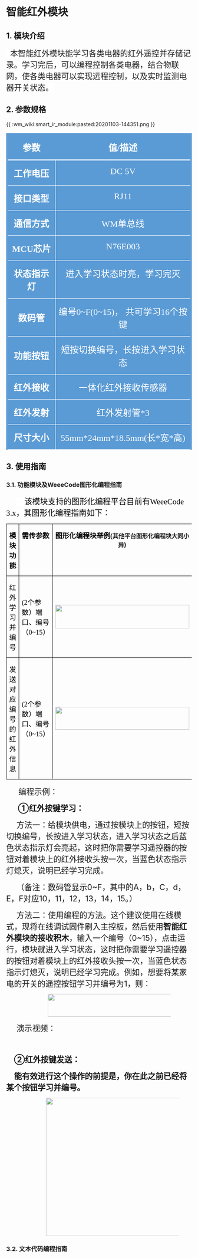 # 智能红外模块

## 1. 模块介绍

<html><body>

<p class=MsoTitle align=left style='text-align:left'><span lang=EN-US
style='font-size:16.0pt;font-family:宋体;color:#222222;background:white'>&nbsp; </span><span
style='font-size:16.0pt;font-family:宋体;color:#222222;background:white'>本智能红外模块能学习各类电器的红外遥控并存储记录。学习完后，可以编程控制各类电器，结合物联网，使各类电器可以实现远程控制，以及实时监测电器开关状态。</span></p>
</body></html>

## 2. 参数规格

{{ :wm_wiki:smart_ir_module:pasted:20201103-144351.png }}

<html><body>

<div align=center>

<table class=MsoNormalTable border=0 cellspacing=0 cellpadding=0
 style='border-collapse:collapse'>
 <tr>
  <td width=238 valign=top style='width:178.5pt;border-top:solid #5B9BD5 3.0pt;
  border-left:solid #5B9BD5 3.0pt;border-bottom:solid white 2.25pt;border-right:
  none;background:#5B9BD5;padding:0cm 5.4pt 0cm 5.4pt'>
  <p class=MsoNormal align=center style='text-align:center'><b><span
  style='font-size:18.0pt;font-family:宋体;color:white'>参数</span></b></p>
  </td>
  <td width=552 valign=top style='width:414.0pt;border-top:solid #5B9BD5 3.0pt;
  border-left:none;border-bottom:solid white 2.25pt;border-right:solid #5B9BD5 3.0pt;
  background:#5B9BD5;padding:0cm 5.4pt 0cm 5.4pt'>
  <p class=MsoNormal align=center style='text-align:center'><b><span
  style='font-size:18.0pt;font-family:宋体;color:white'>值<span lang=EN-US>/</span>描述</span></b></p>
  </td>
 </tr>
 <tr>
  <td width=238 valign=top style='width:178.5pt;border-top:none;border-left:
  solid #5B9BD5 3.0pt;border-bottom:solid white 1.0pt;border-right:solid white 1.0pt;
  background:#5B9BD5;padding:0cm 5.4pt 0cm 5.4pt'>
  <p class=MsoNormal align=center style='text-align:center'><b><span
  style='font-size:18.0pt;font-family:宋体;color:white'>工作电压</span></b></p>
  </td>
  <td width=552 valign=top style='width:414.0pt;border-top:none;border-left:
  none;border-bottom:solid white 1.0pt;border-right:solid #5B9BD5 3.0pt;
  background:#5B9BD5;padding:0cm 5.4pt 0cm 5.4pt'>
  <p class=MsoNormal align=center style='text-align:center'><span lang=EN-US
  style='font-size:18.0pt;font-family:宋体;color:white'>DC 5V</span></p>
  </td>
 </tr>
 <tr>
  <td width=238 valign=top style='width:178.5pt;border-top:none;border-left:
  solid #5B9BD5 3.0pt;border-bottom:none;border-right:solid white 1.0pt;
  background:#5B9BD5;padding:0cm 5.4pt 0cm 5.4pt'>
  <p class=MsoNormal align=center style='text-align:center'><b><span
  style='font-size:18.0pt;font-family:宋体;color:white'>接口类型</span></b></p>
  </td>
  <td width=552 valign=top style='width:414.0pt;border:none;border-right:solid #5B9BD5 3.0pt;
  background:#5B9BD5;padding:0cm 5.4pt 0cm 5.4pt'>
  <p class=MsoNormal align=center style='text-align:center'><span lang=EN-US
  style='font-size:18.0pt;font-family:宋体;color:white'>RJ11</span></p>
  </td>
 </tr>
 <tr>
  <td width=238 valign=top style='width:178.5pt;border:solid white 1.0pt;
  border-left:solid #5B9BD5 3.0pt;background:#5B9BD5;padding:0cm 5.4pt 0cm 5.4pt'>
  <p class=MsoNormal align=center style='text-align:center'><b><span
  style='font-size:18.0pt;font-family:宋体;color:white'>通信方式</span></b></p>
  </td>
  <td width=552 valign=top style='width:414.0pt;border-top:solid white 1.0pt;
  border-left:none;border-bottom:solid white 1.0pt;border-right:solid #5B9BD5 3.0pt;
  background:#5B9BD5;padding:0cm 5.4pt 0cm 5.4pt'>
  <p class=MsoNormal align=center style='text-align:center'><span lang=EN-US
  style='font-size:18.0pt;font-family:宋体;color:white'>WM</span><span
  style='font-size:18.0pt;font-family:宋体;color:white'>单总线</span></p>
  </td>
 </tr>
 <tr>
  <td width=238 valign=top style='width:178.5pt;border-top:none;border-left:
  solid #5B9BD5 3.0pt;border-bottom:none;border-right:solid white 1.0pt;
  background:#5B9BD5;padding:0cm 5.4pt 0cm 5.4pt'>
  <p class=MsoNormal align=center style='text-align:center'><b><span
  lang=EN-US style='font-size:18.0pt;font-family:宋体;color:white'>MCU</span></b><b><span
  style='font-size:18.0pt;font-family:宋体;color:white'>芯片</span></b></p>
  </td>
  <td width=552 valign=top style='width:414.0pt;border:none;border-right:solid #5B9BD5 3.0pt;
  background:#5B9BD5;padding:0cm 5.4pt 0cm 5.4pt'>
  <p class=MsoNormal align=center style='text-align:center'><span lang=EN-US
  style='font-size:18.0pt;font-family:宋体;color:white'>N76E003</span></p>
  </td>
 </tr>
 <tr>
  <td width=238 style='width:178.5pt;border:solid white 1.0pt;border-left:solid #5B9BD5 3.0pt;
  background:#5B9BD5;padding:0cm 5.4pt 0cm 5.4pt'>
  <p class=MsoNormal align=center style='text-align:center'><b><span
  style='font-size:18.0pt;font-family:宋体;color:white'>状态指示灯</span></b></p>
  </td>
  <td width=552 valign=top style='width:414.0pt;border-top:solid white 1.0pt;
  border-left:none;border-bottom:solid white 1.0pt;border-right:solid #5B9BD5 3.0pt;
  background:#5B9BD5;padding:0cm 5.4pt 0cm 5.4pt'>
  <p class=MsoNormal align=center style='text-align:center'><span
  style='font-size:18.0pt;font-family:宋体;color:white'>进入学习状态时亮，学习完灭</span></p>
  </td>
 </tr>
 <tr>
  <td width=238 style='width:178.5pt;border-top:none;border-left:solid #5B9BD5 3.0pt;
  border-bottom:solid white 1.0pt;border-right:solid white 1.0pt;background:
  #5B9BD5;padding:0cm 5.4pt 0cm 5.4pt'>
  <p class=MsoNormal align=center style='text-align:center'><b><span
  style='font-size:18.0pt;font-family:宋体;color:white'>数码管</span></b></p>
  </td>
  <td width=552 valign=top style='width:414.0pt;border-top:none;border-left:
  none;border-bottom:solid white 1.0pt;border-right:solid #5B9BD5 3.0pt;
  background:#5B9BD5;padding:0cm 5.4pt 0cm 5.4pt'>
  <p class=MsoNormal align=center style='text-align:center'><span
  style='font-size:18.0pt;font-family:宋体;color:white'>编号<span lang=EN-US>0~F(0~15)</span>，
  <span lang=EN-US></span>共可学习<span lang=EN-US>16</span>个按键</span></p>
  </td>
 </tr>
 <tr>
  <td width=238 style='width:178.5pt;border-top:none;border-left:solid #5B9BD5 3.0pt;
  border-bottom:solid white 1.0pt;border-right:solid white 1.0pt;background:
  #5B9BD5;padding:0cm 5.4pt 0cm 5.4pt'>
  <p class=MsoNormal align=center style='text-align:center'><b><span
  style='font-size:18.0pt;font-family:宋体;color:white'>功能按钮</span></b></p>
  </td>
  <td width=552 valign=top style='width:414.0pt;border-top:none;border-left:
  none;border-bottom:solid white 1.0pt;border-right:solid #5B9BD5 3.0pt;
  background:#5B9BD5;padding:0cm 5.4pt 0cm 5.4pt'>
  <p class=MsoNormal align=center style='text-align:center'><span
  style='font-size:18.0pt;font-family:宋体;color:white'>短按切换编号，长按进入学习状态</span></p>
  </td>
 </tr>
 <tr>
  <td width=238 style='width:178.5pt;border-top:none;border-left:solid #5B9BD5 3.0pt;
  border-bottom:solid white 1.0pt;border-right:solid white 1.0pt;background:
  #5B9BD5;padding:0cm 5.4pt 0cm 5.4pt'>
  <p class=MsoNormal align=center style='text-align:center'><b><span
  style='font-size:18.0pt;font-family:宋体;color:white'>红外接收</span></b></p>
  </td>
  <td width=552 valign=top style='width:414.0pt;border-top:none;border-left:
  none;border-bottom:solid white 1.0pt;border-right:solid #5B9BD5 3.0pt;
  background:#5B9BD5;padding:0cm 5.4pt 0cm 5.4pt'>
  <p class=MsoNormal align=center style='text-align:center'><span
  style='font-size:18.0pt;font-family:宋体;color:white'>一体化红外接收传感器</span></p>
  </td>
 </tr>
 <tr>
  <td width=238 style='width:178.5pt;border-top:none;border-left:solid #5B9BD5 3.0pt;
  border-bottom:solid white 1.0pt;border-right:solid white 1.0pt;background:
  #5B9BD5;padding:0cm 5.4pt 0cm 5.4pt'>
  <p class=MsoNormal align=center style='text-align:center'><b><span
  style='font-size:18.0pt;font-family:宋体;color:white'>红外发射</span></b></p>
  </td>
  <td width=552 valign=top style='width:414.0pt;border-top:none;border-left:
  none;border-bottom:solid white 1.0pt;border-right:solid #5B9BD5 3.0pt;
  background:#5B9BD5;padding:0cm 5.4pt 0cm 5.4pt'>
  <p class=MsoNormal align=center style='text-align:center'><span
  style='font-size:18.0pt;font-family:宋体;color:white'>红外发射管<span lang=EN-US>*3</span></span></p>
  </td>
 </tr>
 <tr>
  <td width=238 valign=top style='width:178.5pt;border-top:none;border-left:
  solid #5B9BD5 3.0pt;border-bottom:solid white 1.0pt;border-right:solid white 1.0pt;
  background:#5B9BD5;padding:0cm 5.4pt 0cm 5.4pt'>
  <p class=MsoNormal align=center style='text-align:center'><b><span
  style='font-size:18.0pt;font-family:宋体;color:white'>尺寸大小</span></b></p>
  </td>
  <td width=552 valign=top style='width:414.0pt;border-top:none;border-left:
  none;border-bottom:solid white 1.0pt;border-right:solid #5B9BD5 3.0pt;
  background:#5B9BD5;padding:0cm 5.4pt 0cm 5.4pt'>
  <p class=MsoNormal align=center style='text-align:center'><span lang=EN-US
  style='font-size:18.0pt;font-family:宋体;color:white'>55mm*24mm*18.5mm(</span><span
  style='font-size:18.0pt;font-family:宋体;color:white'>长<span lang=EN-US>*</span>宽<span
  lang=EN-US>*</span>高<span lang=EN-US>)</span></span></p>
  </td>
 </tr>
</table>

</div>
</body></html>

## 3. 使用指南

### 3.1. 功能模块及WeeeCode图形化编程指南

<html><body>
<p class=MsoNormal style='text-indent:21.0pt'><span lang=EN-US
style='font-size:16.0pt;font-family:华文楷体;color:#222222;background:white'>&nbsp;&nbsp;&nbsp;
</span><span style='font-size:16.0pt;font-family:宋体;color:black;background:
white'>该模块支持的图形化编程平台目前有<span lang=EN-US>WeeeCode 3.x</span>，其图形化编程指南如下：</span></p>

<div align=center>

<table class=MsoNormalTable border=0 cellspacing=0 cellpadding=0
 style='border-collapse:collapse'>
 <tr>
  <td width=257 valign=top style='width:193.1pt;border:solid windowtext 1.0pt;
  padding:0cm 5.4pt 0cm 5.4pt'>
  <p class=MsoNormal align=center style='text-align:center'><b><span
  style='font-size:14.0pt;font-family:华文楷体;color:black;background:white'>模块功能</span></b></p>
  </td>
  <td width=222 valign=top style='width:166.5pt;border:solid windowtext 1.0pt;
  border-left:none;padding:0cm 5.4pt 0cm 5.4pt'>
  <p class=MsoNormal align=center style='text-align:center'><b><span
  style='font-size:14.0pt;font-family:华文楷体;color:black;background:white'>需传参数</span></b></p>
  </td>
  <td width=708 valign=top style='width:531.3pt;border:solid windowtext 1.0pt;
  border-left:none;padding:0cm 5.4pt 0cm 5.4pt'>
  <p class=MsoNormal align=center style='text-align:center'><b><span
  style='font-size:14.0pt;font-family:华文楷体;color:black;background:white'>图形化编程块举例<span
  lang=EN-US>(</span></span>其他平台图形化编程块大同小异<span lang=EN-US>)</span></b></p>
  </td>
 </tr>
 <tr style='height:79.55pt'>
  <td width=257 style='width:193.1pt;border:solid windowtext 1.0pt;border-top:
  none;padding:0cm 5.4pt 0cm 5.4pt;height:79.55pt'>
  <p class=MsoNormal align=center style='text-align:center'><span
  style='font-size:14.0pt;font-family:华文楷体;color:black;background:white'>红外学习并编号</span></p>
  </td>
  <td width=222 style='width:166.5pt;border-top:none;border-left:none;
  border-bottom:solid windowtext 1.0pt;border-right:solid windowtext 1.0pt;
  padding:0cm 5.4pt 0cm 5.4pt;height:79.55pt'>
  <p class=MsoNormal><span lang=EN-US style='font-size:14.0pt;font-family:华文楷体;
  color:black;background:white'>(2</span><span style='font-size:14.0pt;
  font-family:华文楷体;color:black;background:white'>个参数）端口、编号（<span lang=EN-US>0~15</span>）</span></p>
  </td>
  <td width=708 style='width:531.3pt;border-top:none;border-left:none;
  border-bottom:solid windowtext 1.0pt;border-right:solid windowtext 1.0pt;
  padding:0cm 5.4pt 0cm 5.4pt;height:79.55pt'>
  <p class=MsoNormal align=center style='text-align:center'><span lang=EN-US><img
  width=364 height=64
  src="https://www.weeemake.com.cn/wiki/lib/exe/fetch.php?media=wm_wiki:smart_ir_module:pasted:20201103-145132.png"></span></p>
  </td>
 </tr>
 <tr style='height:79.55pt'>
  <td width=257 style='width:193.1pt;border:solid windowtext 1.0pt;border-top:
  none;padding:0cm 5.4pt 0cm 5.4pt;height:79.55pt'>
  <p class=MsoNormal align=center style='text-align:center'><span
  style='font-size:14.0pt;font-family:华文楷体;color:black;background:white'>发送对应编号的红外信息</span></p>
  </td>
  <td width=222 style='width:166.5pt;border-top:none;border-left:none;
  border-bottom:solid windowtext 1.0pt;border-right:solid windowtext 1.0pt;
  padding:0cm 5.4pt 0cm 5.4pt;height:79.55pt'>
  <p class=MsoNormal><span lang=EN-US style='font-size:14.0pt;font-family:华文楷体;
  color:black;background:white'>(2</span><span style='font-size:14.0pt;
  font-family:华文楷体;color:black;background:white'>个参数）端口、编号（<span lang=EN-US>0~15</span>）</span></p>
  </td>
  <td width=708 style='width:531.3pt;border-top:none;border-left:none;
  border-bottom:solid windowtext 1.0pt;border-right:solid windowtext 1.0pt;
  padding:0cm 5.4pt 0cm 5.4pt;height:79.55pt'>
  <p class=MsoNormal align=center style='text-align:center'><span lang=EN-US><img
  width=364 height=62
  src="https://www.weeemake.com.cn/wiki/lib/exe/fetch.php?media=wm_wiki:smart_ir_module:pasted:20201103-145138.png"></span></p>
  </td>
 </tr>
</table>

</div>

<p class=MsoNormal style='text-indent:21.0pt'><span lang=EN-US
style='font-size:16.0pt;font-family:华文楷体;color:white'>&nbsp;</span><span
style='font-size:16.0pt;font-family:宋体'>编程示例：</span><span lang=EN-US>&nbsp;</span></p>

<p class=MsoNormal style='margin-left:24.0pt'><b><span style='font-size:16.0pt'>①</span></b><b><span style='font-size:16.0pt'>红外按键学习：</span></b></p>

<p class=MsoNormal style='text-indent:21.0pt'><span style='font-size:16.0pt'>方法一：给模块供电，通过按模块上的按钮，短按切换编号，长按进入学习状态，进入学习状态之后蓝色状态指示灯会亮起，这时把你需要学习遥控器的按钮对着模块上的红外接收头按一次，当蓝色状态指示灯熄灭，说明已经学习完成。</span></p>

<p class=MsoNormal style='text-indent:21.0pt'><span style='font-size:16.0pt'>（备注：数码管显示<span
lang=EN-US>0~F</span>，其中的<span lang=EN-US>A</span>，<span lang=EN-US>b</span>，<span
lang=EN-US>C</span>，<span lang=EN-US>d</span>，<span lang=EN-US>E</span>，<span
lang=EN-US>F</span>对应<span lang=EN-US>10</span>，<span lang=EN-US>11</span>，<span
lang=EN-US>12</span>，<span lang=EN-US>13</span>，<span lang=EN-US>14</span>，<span
lang=EN-US>15</span>。）</span></p>

<p class=MsoNormal style='text-indent:21.0pt'><span style='font-size:16.0pt'>方法二：使用编程的方法。这个建议使用在线模式，现将在线调试固件刷入主控板，然后使用<b>智能红外模块的接收积木</b>，输入一个编号（<span
lang=EN-US>0~15</span>），点击运行，模块就进入学习状态，这时把你需要学习遥控器的按钮对着模块上的红外接收头按一次，当蓝色状态指示灯熄灭，说明已经学习完成。例如，想要将某家电的开关的遥控按钮学习并编号为<span
lang=EN-US>1</span>，则：</span></p>

<p class=MsoNormal align=center style='text-align:center;text-indent:21.0pt'><span
lang=EN-US><img width=362 height=62 id="图片 4" src="https://www.weeemake.com.cn/wiki/lib/exe/fetch.php?media=wm_wiki:smart_ir_module:pasted:20201103-152322.png"></span></p>

<p class=MsoNormal style='text-indent:21.0pt'><span style='font-size:16.0pt'>演示视频：</span></p>

<p class=MsoNormal style='text-indent:21.0pt'><span lang=EN-US
style='font-size:16.0pt'>&nbsp;</span></p>

<p class=MsoNormal style='text-indent:16.0pt'><b><span style='font-size:16.0pt'>②红外按键发送：</span></b></p>

<p class=MsoTitle style='text-indent:16.0pt'><b><span style='font-size:16.0pt;
font-family:等线;letter-spacing:0pt'>能有效进行这个操作的前提是，你在此之前已经将某个按钮学习并编号。</span></b></p>

<p class=MsoTitle align=center style='text-align:center;text-indent:28.0pt'><span
lang=EN-US><img width=399 height=375 id="图片 5" src="https://www.weeemake.com.cn/wiki/lib/exe/fetch.php?media=wm_wiki:smart_ir_module:pasted:20201103-152244.png"></span></p>

</body></html>

### 3.2. 文本代码编程指南



<html><body>

</body></html>